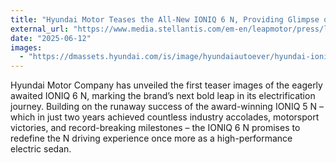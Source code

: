 ```yaml
---
title: "Hyundai Motor Teases the All-New IONIQ 6 N, Providing Glimpse of N’s Upcoming High-Performance EV"
external_url: "https://www.media.stellantis.com/em-en/leapmotor/press/leapmotor-new-monthly-record-sales-in-china-over-45-000-units-sold-in-may-2025"
date: "2025-06-12"
images:
  - "https://dmassets.hyundai.com/is/image/hyundaiautoever/hyundai-ioniq-6-n-teaser-0625-small:Content%20Banner%20Desktop?wid=1196&hei=448"
---
```


Hyundai Motor Company has unveiled the first teaser images of the eagerly awaited IONIQ 6 N, marking the brand’s next bold leap in its electrification journey. Building on the runaway success of the award-winning IONIQ 5 N – which in just two years achieved countless industry accolades, motorsport victories, and record-breaking milestones – the IONIQ 6 N promises to redefine the N driving experience once more as a high-performance electric sedan.